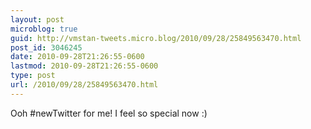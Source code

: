 ```yaml
---
layout: post
microblog: true
guid: http://vmstan-tweets.micro.blog/2010/09/28/25849563470.html
post_id: 3046245
date: 2010-09-28T21:26:55-0600
lastmod: 2010-09-28T21:26:55-0600
type: post
url: /2010/09/28/25849563470.html
---
```

Ooh #newTwitter for me! I feel so special now :)
